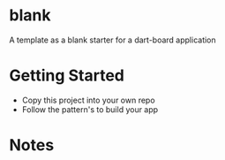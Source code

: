 # blank

A template as a blank starter for a dart-board application

# Getting Started

- Copy this project into your own repo
- Follow the pattern's to build your app

# Notes
